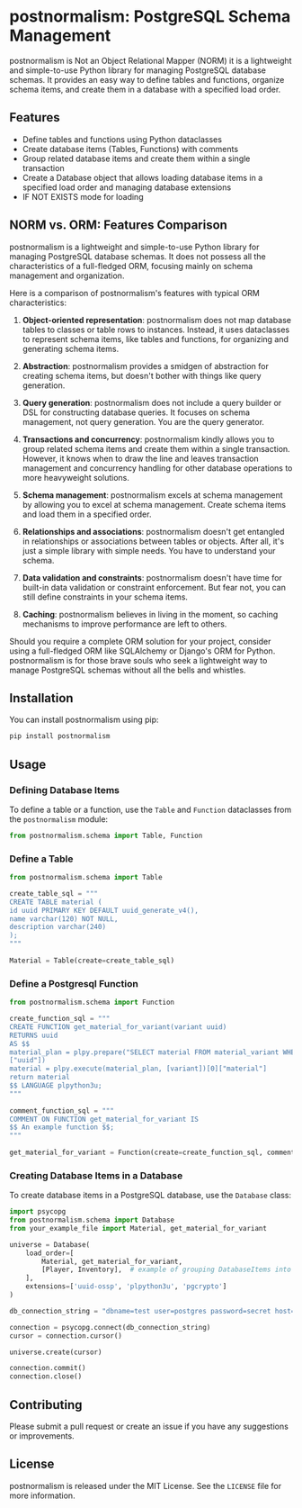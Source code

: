 # postnormalism: PostgreSQL Schema Management  
  
postnormalism is Not an Object Relational Mapper (NORM) it is a lightweight and simple-to-use Python library for managing PostgreSQL database schemas. It provides an easy way to define tables and functions, organize schema items, and create them in a database with a specified load order.  
  
## Features  
  
- Define tables and functions using Python dataclasses  
- Create database items (Tables, Functions) with comments
- Group related database items and create them within a single transaction  
- Create a Database object that allows loading database items in a specified load order and managing database extensions
- IF NOT EXISTS mode for loading

  
## NORM vs. ORM: Features Comparison  
  
postnormalism is a lightweight and simple-to-use Python library for managing PostgreSQL database schemas. It does not possess all the characteristics of a full-fledged ORM, focusing mainly on schema management and organization.  
  
Here is a comparison of postnormalism's features with typical ORM characteristics:  
  
1. **Object-oriented representation**: postnormalism does not map database tables to classes or table rows to instances. Instead, it uses dataclasses to represent schema items, like tables and functions, for organizing and generating schema items.  
  
2. **Abstraction**: postnormalism provides a smidgen of abstraction for creating schema items, but doesn't bother with things like query generation.    
  
3. **Query generation**: postnormalism does not include a query builder or DSL for constructing database queries. It focuses on schema management, not query generation.  You are the query generator.
  
4. **Transactions and concurrency**: postnormalism kindly allows you to group related schema items and create them within a single transaction. However, it knows when to draw the line and leaves transaction management and concurrency handling for other database operations to more heavyweight solutions.  
  
5. **Schema management**: postnormalism excels at schema management by allowing you to excel at schema management. Create schema items and load them in a specified order.  
  
6. **Relationships and associations**: postnormalism doesn't get entangled in relationships or associations between tables or objects. After all, it's just a simple library with simple needs.  You have to understand your schema.
  
7. **Data validation and constraints**: postnormalism doesn't have time for built-in data validation or constraint enforcement. But fear not, you can still define constraints in your schema items.
  
8. **Caching**: postnormalism believes in living in the moment, so caching mechanisms to improve performance are left to others.  
  
Should you require a complete ORM solution for your project, consider using a full-fledged ORM like SQLAlchemy or Django's ORM for Python. postnormalism is for those brave souls who seek a lightweight way to manage PostgreSQL schemas without all the bells and whistles.  
  
## Installation  
  
You can install postnormalism using pip:  
  
```sh  
pip install postnormalism  
```  
  
## Usage  
  
### Defining Database Items  
  
To define a table or a function, use the `Table` and `Function` dataclasses from the `postnormalism` module:  
  
```python  
from postnormalism.schema import Table, Function  
```
  
### Define a Table
```python
from postnormalism.schema import Table

create_table_sql = """  
CREATE TABLE material (  
id uuid PRIMARY KEY DEFAULT uuid_generate_v4(),  
name varchar(120) NOT NULL,  
description varchar(240)  
);  
"""  
  
Material = Table(create=create_table_sql)  
```
  
### Define a Postgresql Function  
```python
from postnormalism.schema import Function

create_function_sql = """  
CREATE FUNCTION get_material_for_variant(variant uuid)  
RETURNS uuid  
AS $$  
material_plan = plpy.prepare("SELECT material FROM material_variant WHERE id = $1",  
["uuid"])  
material = plpy.execute(material_plan, [variant])[0]["material"]  
return material  
$$ LANGUAGE plpython3u;  
"""  
  
comment_function_sql = """  
COMMENT ON FUNCTION get_material_for_variant IS  
$$ An example function $$;  
"""  
  
get_material_for_variant = Function(create=create_function_sql, comment=comment_function_sql)  
```  
  
### Creating Database Items in a Database  
  
To create database items in a PostgreSQL database, use the `Database` class:  
  
```python  
import psycopg  
from postnormalism.schema import Database
from your_example_file import Material, get_material_for_variant

universe = Database(
    load_order=[
        Material, get_material_for_variant,
        [Player, Inventory],  # example of grouping DatabaseItems into a transaction
    ],
    extensions=['uuid-ossp', 'plpython3u', 'pgcrypto']
)

db_connection_string = "dbname=test user=postgres password=secret host=localhost port=port"  

connection = psycopg.connect(db_connection_string)  
cursor = connection.cursor()  

universe.create(cursor)  

connection.commit()  
connection.close()  
```  

  
## Contributing  
  
Please submit a pull request or create an issue if you have any suggestions or improvements.  
  
## License  
  
postnormalism is released under the MIT License. See the `LICENSE` file for more information.
